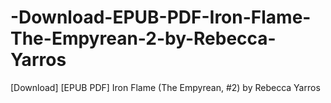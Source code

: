 # -Download-EPUB-PDF-Iron-Flame-The-Empyrean-2-by-Rebecca-Yarros
[Download] [EPUB PDF] Iron Flame (The Empyrean, #2) by Rebecca Yarros
